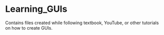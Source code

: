 # Learning_GUIs
Contains files created while following textbook, YouTube, or other tutorials on how to create GUIs. 
